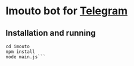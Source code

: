 # Imouto bot for [Telegram](https://www.telegram.org/)
## Installation and running
```git clone https://github.com/alexbft/imouto.git
cd imouto
npm install
node main.js```